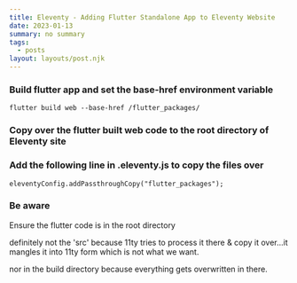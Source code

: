 ```yaml
---
title: Eleventy - Adding Flutter Standalone App to Eleventy Website
date: 2023-01-13
summary: no summary
tags:
  - posts
layout: layouts/post.njk
---
```



### Build flutter app and set the base-href environment variable
```flutter build web --base-href /flutter_packages/```

### Copy over the flutter built web code to the root directory of Eleventy site

### Add the following line in .eleventy.js to copy the files over
```eleventyConfig.addPassthroughCopy("flutter_packages");```

### Be aware
Ensure the flutter code is in the root directory 

definitely not the 'src' because 11ty tries to process it there & copy it over...it mangles it into 11ty form which is not what we want.

nor in the build directory because everything gets overwritten in there.



